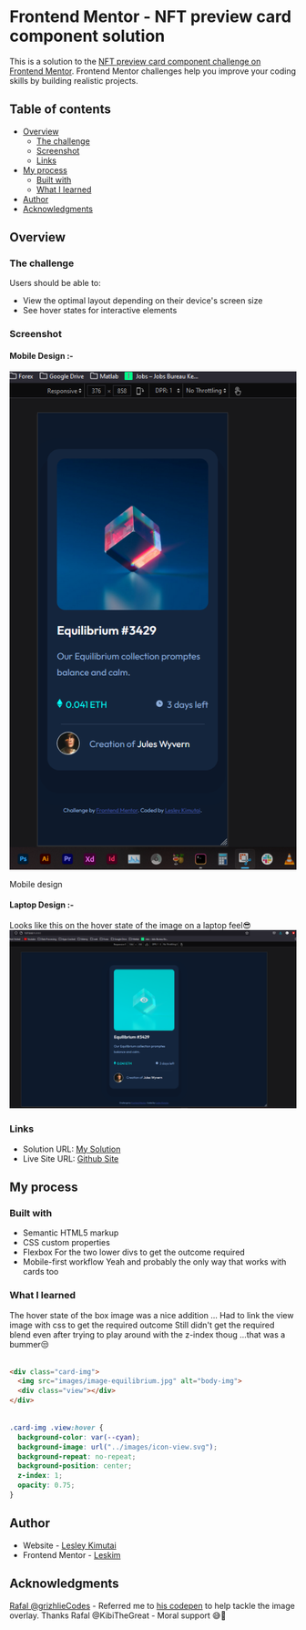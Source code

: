 # Frontend Mentor - NFT preview card component solution

This is a solution to the [NFT preview card component challenge on Frontend Mentor](https://www.frontendmentor.io/challenges/nft-preview-card-component-SbdUL_w0U). Frontend Mentor challenges help you improve your coding skills by building realistic projects.

## Table of contents

- [Overview](#overview)
  - [The challenge](#the-challenge)
  - [Screenshot](#screenshot)
  - [Links](#links)
- [My process](#my-process)
  - [Built with](#built-with)
  - [What I learned](#what-i-learned)
- [Author](#author)
- [Acknowledgments](#acknowledgments)


## Overview

### The challenge

Users should be able to:

- View the optimal layout depending on their device's screen size
- See hover states for interactive elements

### Screenshot

#### Mobile Design :-

![](./images/design_mobile.png)

Mobile design

#### Laptop Design :-

Looks like this on the hover state of the image on a laptop feel😎
![](./images/design_laptop.png)


### Links

- Solution URL: [My Solution](https://github.com/issagoodlifeInc/ntf-card.git)
- Live Site URL: [Github Site](https://github.com/issagoodlifeinc.github.io/ntf-card/)

## My process

### Built with

- Semantic HTML5 markup
- CSS custom properties
- Flexbox
For the two lower divs to get the outcome required
- Mobile-first workflow
Yeah and probably the only way that works with cards too

### What I learned

The hover state of the box image was a nice addition ...
Had to link the view image with css to get the required outcome
Still didn't get the required blend even after trying to play around with the z-index thoug ...that was a bummer😒



```html

<div class="card-img">
  <img src="images/image-equilibrium.jpg" alt="body-img">
  <div class="view"></div>
</div>

```

```css

.card-img .view:hover {
  background-color: var(--cyan);
  background-image: url("../images/icon-view.svg");
  background-repeat: no-repeat;
  background-position: center;
  z-index: 1;
  opacity: 0.75;
}

```

## Author

- Website - [Lesley Kimutai](https://leskimfamily.herokuapp.com/lesley)
- Frontend Mentor - [Leskim](https://www.frontendmentor.io/profile/yourusername)


## Acknowledgments

[Rafal @grizhlieCodes](https://www.youtube.com/c/GrizhlieCodes) - Referred me to [his codepen](https://codepen.io/grizhlie/pen/JjyQmKR?editors=1100) to help tackle the image overlay. Thanks Rafal
@KibiTheGreat - Moral support 😅💯
